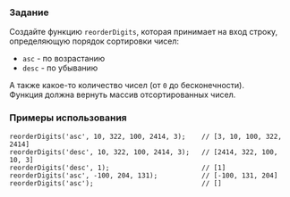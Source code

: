 ### Задание

Создайте функцию `reorderDigits`, которая принимает на вход строку, определяющую порядок
сортировки чисел:

- `asc` - по возрастанию
- `desc` - по убыванию

А также какое-то количество чисел (от `0` до бесконечности).<br>
Функция должна вернуть массив отсортированных чисел.

### Примеры использования

```
reorderDigits('asc', 10, 322, 100, 2414, 3);    // [3, 10, 100, 322, 2414]
reorderDigits('desc', 10, 322, 100, 2414, 3);   // [2414, 322, 100, 10, 3]
reorderDigits('desc', 1);                       // [1]
reorderDigits('asc', -100, 204, 131);           // [-100, 131, 204]
reorderDigits('asc');                           // []
```